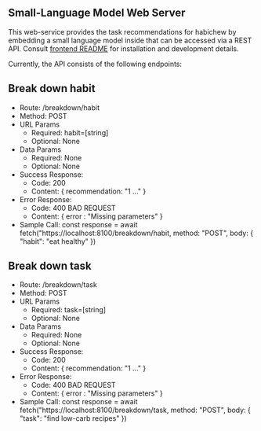 ## Small-Language Model Web Server
This web-service provides the task recommendations for habichew by embedding a small language model inside that can be accessed via a REST API. 
Consult [frontend README](./frontend/README.md) for installation and development details.

Currently, the API consists of the following endpoints:

## Break down habit
- Route: /breakdown/habit
- Method: POST
- URL Params
  - Required: habit=[string]
  - Optional: None
- Data Params
  - Required: None
  - Optional: None
- Success Response:
  - Code: 200
  - Content: { recommendation: "1 ..." }
- Error Response:
  - Code: 400 BAD REQUEST
  - Content: { error : "Missing parameters" }
- Sample Call:
const response = await fetch("https://localhost:8100/breakdown/habit, method: "POST", body: { "habit": "eat healthy" })

## Break down task
- Route: /breakdown/task
- Method: POST
- URL Params
  - Required: task=[string]
  - Optional: None
- Data Params
  - Required: None
  - Optional: None
- Success Response:
  - Code: 200
  - Content: { recommendation: "1 ..." }
- Error Response:
  - Code: 400 BAD REQUEST
  - Content: { error : "Missing parameters" }
- Sample Call:
  const response = await fetch("https://localhost:8100/breakdown/task, method: "POST", body: { "task": "find low-carb recipes" })